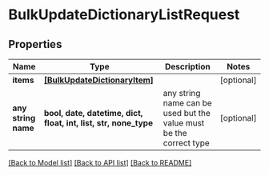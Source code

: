 # BulkUpdateDictionaryListRequest


## Properties
Name | Type | Description | Notes
------------ | ------------- | ------------- | -------------
**items** | [**[BulkUpdateDictionaryItem]**](BulkUpdateDictionaryItem.md) |  | [optional] 
**any string name** | **bool, date, datetime, dict, float, int, list, str, none_type** | any string name can be used but the value must be the correct type | [optional]

[[Back to Model list]](../README.md#documentation-for-models) [[Back to API list]](../README.md#documentation-for-api-endpoints) [[Back to README]](../README.md)



